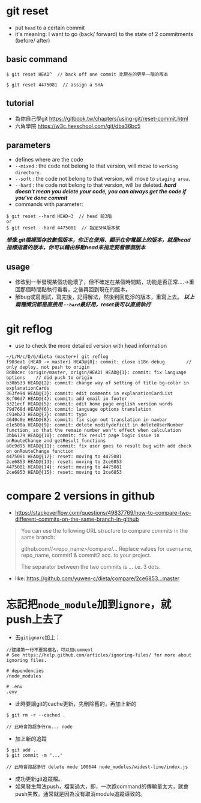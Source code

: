 # git reset
- put ```head``` to a certain commit
- it's meaning: I want to go (back/ forward) to the state of 2 commitments (before/ after)

## basic command
```
$ git reset HEAD^  // back off one commit 比現在的更早一階的版本
```
```
$ git reset 4475081  // assign a SHA
```

## tutorial
- 為你自己學git https://gitbook.tw/chapters/using-git/reset-commit.html
- 六角學院 https://w3c.hexschool.com/git/dba36bc5

## parameters
- defines where are the code
- ```--mixed``` : the code not belong to that version, will move to ```working directory```.
- ```--soft``` : the code not belong to that version, will move to ```staging area```.
- ```--hard``` : the code not belong to that version, will be deleted.
***hard doesn't mean you delete your code, you can always get the code if you've done commit***
- commands with parameter:
```
$ git reset --hard HEAD~3  // head 前3階
or
$ git reset --hard 4475081  // 指定SHA版本號
```
***想像.git檔裡面存放數個版本，你正在使用、顯示在你電腦上的版本，就是head指標指著的版本，你可以藉由移動head來指定要看哪個版本***


## usage
- 修改到一半發現某個功能壞了，但不確定在某個時間點，功能是否正常....->重回那個時間點執行看看，之後再回到現在的版本。
- 解bug或寫測試，寫完後，記得解法，然後到回乾淨的版本，重寫上去。
***以上兩種情況都是直接用 ```--hard```最好用，reset後可以直接執行***

# git reflog
- use to check the more detailed version with head information
```
~/L/M/c/D/G/dieta (master+) git reflog
f903ea1 (HEAD -> master) HEAD@{0}: commit: close i18n debug        // only deploy, not push to origin 
8d88cec (origin/master, origin/HEAD) HEAD@{1}: commit: fix language options    // did push to origin
b30b533 HEAD@{2}: commit: change way of setting of title bg-color in explanationCards
363fe94 HEAD@{3}: commit: edit comments in explanationCardList
8cf06d7 HEAD@{4}: commit: add email in footer
3321ecf HEAD@{5}: commit: edit home page english version words
79d768d HEAD@{6}: commit: language options translation
c93eb23 HEAD@{7}: commit: typo
4640c0e HEAD@{8}: commit: fix sign out translation in navbar
e1e500a HEAD@{9}: commit: delete modifydeficit in deleteUserNumber function, so that the remain number won't effect when calculation
3bb6179 HEAD@{10}: commit: fix result page logic issue in onRouteChange and getResult functions
a0c9d95 HEAD@{11}: commit: fix user goes to result bug with add check on onRouteChange function
4475081 HEAD@{12}: reset: moving to 4475081
2ce6853 HEAD@{13}: reset: moving to 2ce6853
4475081 HEAD@{14}: reset: moving to 4475081
2ce6853 HEAD@{15}: reset: moving to 2ce6853
```

# compare 2 versions in github
- https://stackoverflow.com/questions/49837769/how-to-compare-two-different-commits-on-the-same-branch-in-github

> You can use the following URL structure to compare commits in the same branch:
> 
> github.com/<username>/<repo_name>/compare/<commit1>...<commit2>
> Replace values for username, repo_name, commit1 & commit2 acc. to your project.
> 
> The separator between the two commits is ... i.e. 3 dots.

- like: https://github.com/yuwen-c/dieta/compare/2ce6853...master

# 忘記把```node_module```加到```ignore```，就push上去了
- 去```gitignore```加上：
```
//建議第一行不要寫檔名，可以加comment
# See https://help.github.com/articles/ignoring-files/ for more about ignoring files.

# dependencies
/node_modules

# .env
.env
```
- 此時要讓git的cache更新，先刪除舊的，再加上新的
```
$ git rm -r --cached .

// 此時會跑超多行rm... node
```
- 加上新的追蹤
```
$ git add .
$ git commit -m "..."

// 此時會跑超多行 delete mode 100644 node_modules/widest-line/index.js

```
- 成功更新git追蹤檔。
- 如果發生無法push，檔案過大，即，一次跑command的傳輸量太大，就會push失敗。通常就是因為沒有取消module追蹤導致的。




